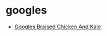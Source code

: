 # googles

 * [Googles Braised Chicken And Kale](../../index/g/googles-braised-chicken-and-kale-51148800.json)
